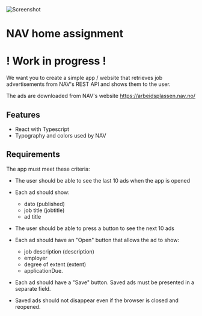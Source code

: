 <img src="https://user-images.githubusercontent.com/45217974/111088101-cdebd100-8525-11eb-9937-143c4af03ecd.png" alt="Screenshot" />

# NAV home assignment

# ! Work in progress !

We want you to create a simple app / website that retrieves job advertisements from NAV's REST API and shows them to the user. 

The ads are downloaded from NAV's website <https://arbeidsplassen.nav.no/>

## Features

- React with Typescript
- Typography and colors used by NAV

## Requirements

The app must meet these criteria:

-   The user should be able to see the last 10 ads when the app is opened

-   Each ad should show:

    - dato (published)
    - job title (jobtitle)
    - ad title

-   The user should be able to press a button to see the next 10 ads

-   Each ad should have an "Open" button that allows the ad to show:

    - job description (description)
    - employer
    - degree of extent (extent)
    - applicationDue.

-   Each ad should have a "Save" button. Saved ads must be presented in a separate field.

-   Saved ads should not disappear even if the browser is closed and reopened.
